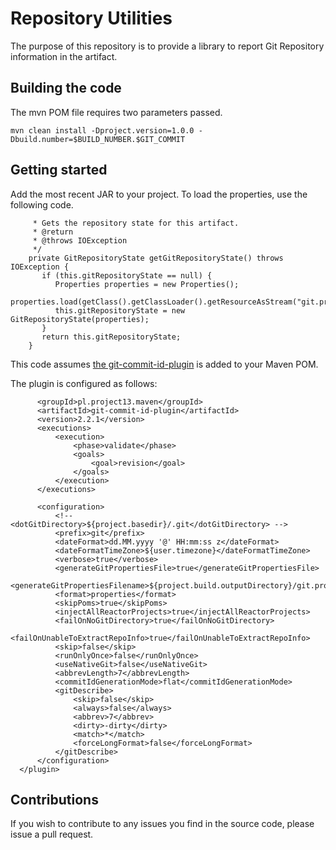 # Repository Utilities

The purpose of this repository is to provide a library to report Git Repository information in the artifact.

## Building the code

The mvn POM file requires two parameters passed.

```
mvn clean install -Dproject.version=1.0.0 -Dbuild.number=$BUILD_NUMBER.$GIT_COMMIT
```

## Getting started

Add the most recent JAR to your project. To load the properties, use the following code.

```/***
     * Gets the repository state for this artifact.
     * @return
     * @throws IOException
     */
    private GitRepositoryState getGitRepositoryState() throws IOException {
       if (this.gitRepositoryState == null) {
          Properties properties = new Properties();
          properties.load(getClass().getClassLoader().getResourceAsStream("git.properties"));
          this.gitRepositoryState = new GitRepositoryState(properties);
       }
       return this.gitRepositoryState;
    }
```

This code assumes [the git-commit-id-plugin](https://github.com/ktoso/maven-git-commit-id-plugin) is added to your Maven POM.    

The plugin is configured as follows:

```<plugin>
      <groupId>pl.project13.maven</groupId>
      <artifactId>git-commit-id-plugin</artifactId>
      <version>2.2.1</version>
      <executions>
          <execution>
              <phase>validate</phase>
              <goals>
                  <goal>revision</goal>
              </goals>
          </execution>
      </executions>

      <configuration>
          <!-- <dotGitDirectory>${project.basedir}/.git</dotGitDirectory> -->
          <prefix>git</prefix>
          <dateFormat>dd.MM.yyyy '@' HH:mm:ss z</dateFormat>
          <dateFormatTimeZone>${user.timezone}</dateFormatTimeZone>
          <verbose>true</verbose>
          <generateGitPropertiesFile>true</generateGitPropertiesFile>
          <generateGitPropertiesFilename>${project.build.outputDirectory}/git.properties</generateGitPropertiesFilename>
          <format>properties</format>
          <skipPoms>true</skipPoms>
          <injectAllReactorProjects>true</injectAllReactorProjects>
          <failOnNoGitDirectory>true</failOnNoGitDirectory>
          <failOnUnableToExtractRepoInfo>true</failOnUnableToExtractRepoInfo>
          <skip>false</skip>
          <runOnlyOnce>false</runOnlyOnce>
          <useNativeGit>false</useNativeGit>
          <abbrevLength>7</abbrevLength>
          <commitIdGenerationMode>flat</commitIdGenerationMode>
          <gitDescribe>
              <skip>false</skip>
              <always>false</always>
              <abbrev>7</abbrev>
              <dirty>-dirty</dirty>
              <match>*</match>
              <forceLongFormat>false</forceLongFormat>
          </gitDescribe>
      </configuration>
  </plugin>
```

## Contributions

If you wish to contribute to any issues you find in the source code, please issue a pull request.
